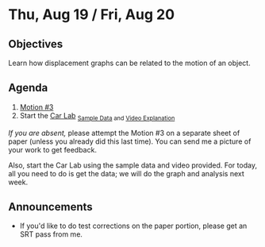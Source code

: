 Thu, Aug 19 / Fri, Aug 20
=====================

Objectives
------------
Learn how displacement graphs can be related to the motion of an object.

Agenda  
---------  

1. [Motion #3][m3]
3. Start the [Car Lab][lab] <sub>[Sample Data][data] and [Video Explanation][vid]</sub>

_If you are absent,_ please attempt the Motion #3 on a separate sheet of paper (unless you already did this last time). You can send me a picture of your work to get feedback.

Also, start the Car Lab using the sample data and video provided.  For today, all you need to do is get the data; we will do the graph and analysis next week.


Announcements
-------------  
- If you'd like to do test corrections on the paper portion, please get an SRT pass from me.

[lab]: https://avon.schoology.com/course/5138386942/materials/gp/5218294314
[data]: https://avon.schoology.com/course/5138386942/materials/gp/5218294376
[vid]: https://flipgrid.com/s/db3eacca55df
[m3]: https://avon.schoology.com/course/5138386942/materials/gp/5201801039
<!--stackedit_data:
eyJoaXN0b3J5IjpbLTIwNTA5MzM5NTksLTEyODA5NTAxMzQsLT
M2NzY4ODA5MSw5MjQzOTMwMDYsLTE3Mzg1NjY4LDEzOTA5NDY2
NTAsLTgxNzA1MzAxMywtMTU2NzA1ODM1NSwyMDI0NzUyNTI0LD
E4ODY2NDcxNDAsLTI3MjAzODI3LDEzMDMzMzQ4MjcsMTU1MTk1
MzEzNiwtMTEwNjE5NzUxNSwtMTI4MTc0MjIzNiwxODQ5MTE3OD
A1LDkwODkwMTA1OCw5MTM5ODc5NjYsMTUyOTk0NjA1OCwxNjky
MjQ4NzUxXX0=
-->